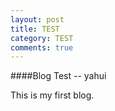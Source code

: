 ```yaml
---
layout: post
title: TEST
category: TEST
comments: true
---
```


####Blog Test -- yahui

This is my first blog.

